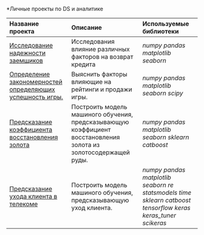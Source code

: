 *Личные проекты по DS и аналитике

| Название проекта | Описание | Используемые библиотеки | 
| :---------------------- | :---------------------- | :---------------------- |
| [Исследование надежности заемщиков](credit_analysis) | Исследования влияние различных факторов на возврат кредита | *numpy* *pandas* *matplotlib* *seaborn* |
| [Определение закономерностей определяющих успешность игры.](game_sales_analysis) | Выяснить факторы влияющие на рейтинги и продажи игры. | *numpy* *pandas* *matplotlib* *seaborn* *scipy* |
| [Предсказание коэффициента восстановления золота](gold_recovery_pred) | Построить модель машиного обучения, предсказывающую коэффициент восстановления золота из золотосодержащей руды. | *numpy* *pandas* *matplotlib* *seaborn* *sklearn* *catboost* |
| [Предсказание ухода клиента в телекоме](telecom_churn_pred) | Построить модель машиного обучения, предсказывающую уход клиента. | *numpy* *pandas* *matplotlib* *seaborn* *re* *statsmodels* *time* *sklearn* *catboost* *tensorflow* *keras* *keras_tuner* *scikeras* |
